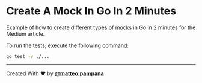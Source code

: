 # Create A Mock In Go In 2 Minutes

Example of how to create different types of mocks in Go in 2 minutes for the Medium article.

To run the tests, execute the following command:

```bash
go test -v ./...
```

---
Created With ❤️ by [**@matteo.pampana**](https://www.linkedin.com/in/matteopampana/)
